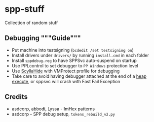 # spp-stuff

Collection of random stuff

## Debugging """Guide"""

 - Put machine into testsigning (`bcdedit /set testsigning on`)
 - Install drivers under `drivers/` by running `install.cmd` in each folder
 - Install `sppdebug.reg` to have SPPSvc auto-suspend on startup
 - Use PPLcontrol to set debugger to `PP Windows` protection level
 - Use [ScyllaHide](https://github.com/x64dbg/ScyllaHide/releases/tag/v1.4) with VMProtect profile for debugging
 - Take care to avoid having debugger attached at the end of a [heap execute](https://github.com/WitherOrNot/warbird-docs/blob/main/WarbirdModern.md#heap-executes), or sppsvc will crash with Fast Fail Exception

## Credits

- asdcorp, abbodi, Lyssa - ImHex patterns
- asdcorp - SPP debug setup, `tokens_rebuild_v2.py`
